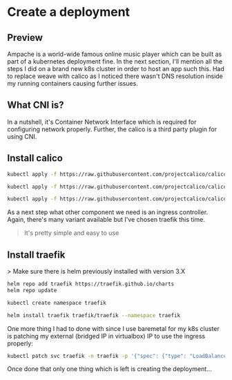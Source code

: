 <h1>Create a deployment</h1>
<h2>Preview</h2>
Ampache is a world-wide famous online music player which can be built as part of a kubernetes deployment fine.
In the next section, I'll mention all the steps I did on a brand new k8s cluster in order to host an app such this.
Had to replace weave with calico as I noticed there wasn't DNS resolution inside my running containers causing further issues.
<h2>What CNI is?</h2>
In a nutshell, it's Container Network Interface which is required for configuring network properly. Further, the calico is a third party plugin for using CNI.
<h2>Install calico</h2>

```bash
kubectl apply -f https://raw.githubusercontent.com/projectcalico/calico/v3.28.1/manifests/crds.yaml
```
```bash
kubectl apply -f https://raw.githubusercontent.com/projectcalico/calico/v3.28.1/manifests/custom-resources.yaml
```
```bash
kubectl apply -f https://raw.githubusercontent.com/projectcalico/calico/v3.28.1/manifests/calico.yaml
```
As a next step what other component we need is an ingress controller. Again, there's many variant available but I've chosen traefik this time.
> It's pretty simple and easy to use
<h2>Install traefik</h2>
> Make sure there is helm previously installed with version 3.X

```bash
helm repo add traefik https://traefik.github.io/charts
helm repo update
```
```bash
kubectl create namespace traefik
```
```bash
helm install traefik traefik/traefik --namespace traefik
```
One more thing I had to done with since I use baremetal for my k8s cluster is patching my external (bridged IP in virtualbox) IP to use the ingress properly:
```bash
kubectl patch svc traefik -n traefik -p '{"spec": {"type": "LoadBalancer", "externalIPs":["192.168.1.231"]}}'
```
Once done that only one thing which is left is creating the deployment...

